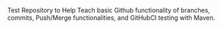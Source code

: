 Test Repository to Help Teach basic Github functionality of branches, commits, Push/Merge functionalities, and GitHubCI testing with Maven.
